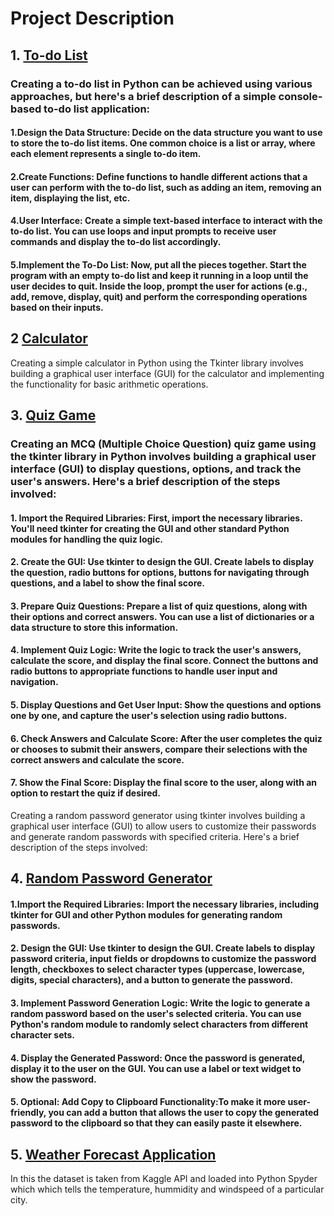 # Project Description
## 1. [To-do List](https://github.com/ARPIT422/CODSOFT/blob/main/Python%20Programming%20Internship/To-do%20List.py) 
### Creating a to-do list in Python can be achieved using various approaches, but here's a brief description of a simple console-based to-do list application:

#### 1.Design the Data Structure: Decide on the data structure you want to use to store the to-do list items. One common choice is a list or array, where each element represents a single to-do item.
#### 2.Create Functions: Define functions to handle different actions that a user can perform with the to-do list, such as adding an item, removing an item, displaying the list, etc.
#### 4.User Interface: Create a simple text-based interface to interact with the to-do list. You can use loops and input prompts to receive user commands and display the to-do list accordingly.
#### 5.Implement the To-Do List: Now, put all the pieces together. Start the program with an empty to-do list and keep it running in a loop until the user decides to quit. Inside the loop, prompt the user for actions (e.g., add, remove, display, quit) and perform the corresponding operations based on their inputs.

## 2 [Calculator](https://github.com/ARPIT422/CODSOFT/blob/main/Python%20Programming%20Internship/Calculator.py)
Creating a simple calculator in Python using the Tkinter library involves building a graphical user interface (GUI) for the calculator and implementing the functionality for basic arithmetic operations. 

## 3. [Quiz Game](https://github.com/ARPIT422/CODSOFT/blob/main/Python%20Programming%20Internship/Quiz%20Game.py)
### Creating an MCQ (Multiple Choice Question) quiz game using the tkinter library in Python involves building a graphical user interface (GUI) to display questions, options, and track the user's answers. Here's a brief description of the steps involved:

#### 1. Import the Required Libraries: First, import the necessary libraries. You'll need tkinter for creating the GUI and other standard Python modules for handling the quiz logic.
#### 2. Create the GUI: Use tkinter to design the GUI. Create labels to display the question, radio buttons for options, buttons for navigating through questions, and a label to show the final score.
#### 3. Prepare Quiz Questions: Prepare a list of quiz questions, along with their options and correct answers. You can use a list of dictionaries or a data structure to store this information.

#### 4. Implement Quiz Logic: Write the logic to track the user's answers, calculate the score, and display the final score. Connect the buttons and radio buttons to appropriate functions to handle user input and navigation.

#### 5. Display Questions and Get User Input: Show the questions and options one by one, and capture the user's selection using radio buttons.

#### 6. Check Answers and Calculate Score: After the user completes the quiz or chooses to submit their answers, compare their selections with the correct answers and calculate the score.

#### 7. Show the Final Score: Display the final score to the user, along with an option to restart the quiz if desired.

Creating a random password generator using tkinter involves building a graphical user interface (GUI) to allow users to customize their passwords and generate random passwords with specified criteria. Here's a brief description of the steps involved:

## 4. [Random Password Generator](https://github.com/ARPIT422/CODSOFT/blob/main/Python%20Programming%20Internship/Random%20Password%20Generator.py)
#### 1.Import the Required Libraries: Import the necessary libraries, including tkinter for GUI and other Python modules for generating random passwords.

#### 2. Design the GUI: Use tkinter to design the GUI. Create labels to display password criteria, input fields or dropdowns to customize the password length, checkboxes to select character types (uppercase, lowercase, digits, special characters), and a button to generate the password.

#### 3. Implement Password Generation Logic: Write the logic to generate a random password based on the user's selected criteria. You can use Python's random module to randomly select characters from different character sets.

#### 4. Display the Generated Password: Once the password is generated, display it to the user on the GUI. You can use a label or text widget to show the password.

#### 5. Optional: Add Copy to Clipboard Functionality:To make it more user-friendly, you can add a button that allows the user to copy the generated password to the clipboard so that they can easily paste it elsewhere.

## 5. [Weather Forecast Application](https://github.com/ARPIT422/CODSOFT/tree/main/Python%20Programming%20Internship/Weather%20Forecasting%20Application)
In this the dataset is taken from Kaggle API and loaded into Python Spyder which which tells the temperature, hummidity and windspeed of a particular city.
